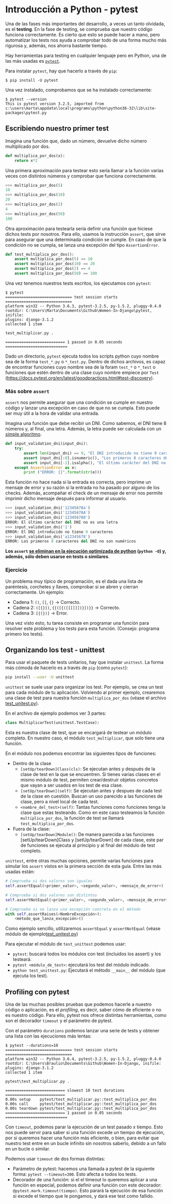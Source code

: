 # Introducción a Python - pytest
Una de las fases más importantes del desarrollo, a veces un tanto olvidada, es el __testing__. En la fase de testing, se comprueba que nuestro código funciona correctamente. Es cierto que esto se puede hacer a mano, pero automatizar los tests nos ayuda a comprobar todo de una forma mucho más rigurosa y, además, nos ahorra bastante tiempo.

Hay herramientas para testing en cualquier lenguaje pero en Python, una de las más usadas es [`pytest`](https://docs.pytest.org/en/latest/).

Para instalar `pytest`, hay que hacerlo a través de `pip`:

```shellsession
$ pip install -U pytest
```

Una vez instalado, comprobamos que se ha instalado correctamente:

```shellsession
$ pytest --version
This is pytest version 3.2.5, imported from c:\users\marta\appdata\local\programs\python\python36-32\lib\site-packages\pytest.py
```

## Escribiendo nuestro primer test
Imagina una función que, dado un número, devuelve dicho número multiplicado por dos.

```python
def multiplica_por_dos(x):
    return x*2
```

Una primera aproximación para testear esto sería llamar a la función varias veces con distintos números y comprobar que funciona correctamente.

```python
>>> multiplica_por_dos(5)
10
>>> multiplica_por_dos(10)
20
>>> multiplica_por_dos(2)
4
>>> multiplica_por_dos(50)
100
```

Otra aproximación para testearla sería definir una función que hiciese dichos tests por nosotros. Para ello, usamos la instrucción `assert`, que sirve para asegurar que una determinada condición se cumple. En caso de que la condición no se cumpla, se lanza una excepción del tipo `AssertionError`.

```python
def test_multiplica_por_dos():
    assert multiplica_por_dos(5) == 10
    assert multiplica_por_dos(10) == 20
    assert multiplica_por_dos(2) == 4
    assert multiplica_por_dos(50) == 100
```

Una vez tenemos nuestros tests escritos, los ejecutamos con `pytest`:

```
$ pytest
============================= test session starts =============================
platform win32 -- Python 3.6.3, pytest-3.2.5, py-1.5.2, pluggy-0.4.0
rootdir: C:\Users\Marta\Documents\Github\Women-In-Django\pytest, inifile:
plugins: django-3.1.2
collected 1 item

test_multiplicar.py .

========================== 1 passed in 0.05 seconds ===========================
```

Dado un directorio, `pytest` ejecuta todos los scripts python cuyo nombre sea de la forma `test_*.py` o `*_test.py`. Dentro de dichos archivos, es capaz de encontrar funciones cuyo nombre sea de la foram `test_*` o `*_test` o funciones que estén dentro de una clase cuyo nombre empiece por `Test` (https://docs.pytest.org/en/latest/goodpractices.html#test-discovery).

### Más sobre `assert`
`assert` nos permite asegurar que una condición se cumple en nuestro código y lanzar una excepción en caso de que no se cumpla. Esto puede ser muy útil a la hora de validar una entrada.

Imagina una función que debe recibir un DNI. Como sabemos, el DNI tiene 8 números y, al final, una letra. Además, la letra puede ser calculada con un [simple algoritmo](http://www.interior.gob.es/web/servicios-al-ciudadano/dni/calculo-del-digito-de-control-del-nif-nie).

```python
def input_validation_dni(input_dni):
    try:
        assert len(input_dni) == 9, "El DNI introducido no tiene 9 caracteres"
        assert input_dni[:8].isnumeric(), "Los primeros 8 caracteres del DNI no son numéricos"
        assert input_dni[-1].isalpha(), "El último carácter del DNI no es una letra"
    except AssertionError as e:
        print ("ERROR: {}".format(str(e)))
```

Esta función no hace nada si la entrada es correcta, pero imprime un mensaje de error y su razón si la entrada no ha pasado por alguno de los checks. Además, acompañar el check de un mensaje de error nos permite imprimir dicho mensaje después para informar al usuario.

```python
>>> input_validation_dni('12345678a')
>>> input_validation_dni('12345678A')
>>> input_validation_dni('123456780')
ERROR: El último carácter del DNI no es una letra
>>> input_validation_dni('1')
ERROR: El DNI introducido no tiene 9 caracteres
>>> input_validation_dni('a12345678')
ERROR: Los primeros 8 caracteres del DNI no son numéricos
```

__Los `assert` [se eliminan en la ejecución optimizada de python](https://docs.python.org/3/reference/simple_stmts.html#assert) (`python -O`) y, además, sólo deben usarse en tests o similares__.

### Ejercicio

Un problema muy típico de programación, es el dada una lista de paréntesis, corchetes y llaves, comprobar si se abren y cierran correctamente. Un ejemplo:
- Cadena 1: `()`, `[]`, `{}` -> Correcto.
- Cadena 2: `([{}])`, `{{([{([[[]]])}])}}` -> Correcto.
- Cadena 3: `[{(})]` -> Error.

Una vez visto esto, tu tarea consiste en programar una función para resolver este problema y los tests para esta función. (Consejo: programa primero los tests).

## Organizando los test - unittest

Para usar el paquete de tests unitarios, hay que instalar `unittest`. La forma más cómoda de hacerlo es a través de `pip` (como `pytest`):

```bash
pip install --user -U unittest
```

`unittest` se suele usar para organizar los test. Por ejemplo, se crea un test para cada módulo de tu aplicación. Volviendo al primer ejemplo, crearemos una clase de test para nuestra función `multiplica_por_dos` (véase el archivo [test_unitest.py](./test_unitest.py)).

En el archivo de ejemplo podemos ver 3 partes:

```python
class MultiplicarTest(unittest.TestCase):
```

Esta es nuestra clase de test, que se encargará de testear un módulo completo. En nuestro caso, el módulo `test_multiplicar`, que solo tiene una función.

En el módulo nos podemos encontrar las siguientes tipos de funciones:

- Dentro de la clase
  - `[setUp/tearDown]Class(cls)`: Se ejecutan antes y después de la clase de test en la que se encuentren. Si tienes varias clases en el mismo módulo de test, permiten crear/destruir objetos concretos que vayan a ser usados en los test de esa clase.
  - `[setUp/tearDown](self)`: Se ejecutan antes y despues de cada test de la clase en cuestión. Buscan un uso parecido a las funciones de clase, pero a nivel local de cada test.
  - `<nombre_del_test>(self)`: Tantas funciones como funciones tenga la clase que estas testeando. Como en este caso testeamos la función `multiplica_por_dos`, la función de test se llamará `test_multiplica_por_dos`.
- Fuera de la clase:
  - `[setUp/tearDown]Module()`: De manera parecida a las funciones [setUp/tearDown]Class y [setUp/tearDown] de cada clase, este par de funciones se ejecuta al principio y al final del módulo de test completo.

`unittest`, entre otras muchas opciones, permite varias funciones para simular los `assert` vistos en la primera sección de esta guía. Entre las más usadas están:

```python
# Comprueba si dos valores son iguales
self.assertEqual(<primer_valor>, <segundo_valor>, <mensaje_de_error>)

# Comprueba si dos valores son distintos
self.assertNotEqual(<primer_valor>, <segundo_valor>, <mensaje_de_error>)

# Comprueba si se lanza una excepción concreta en el método
with self.assertRaises(<NombreExcepción>):
    <método_que_lanza_excepción>()
```

Como ejemplo sencillo, utilizaremos `assertEqual` y `assertNotEqual` (véase módulo de ejemplo[test_unitest.py](./test_unitest.py))

Para ejecutar el módulo de `test_unittest` podemos usar:
- `pytest`: buscará todos los módulos con test (incluidos los assert) y los testeará.
- `pytest <módulo_de_test>`: ejecutará los test del módulo indicado.
- `python test_unittest.py`: Ejecutará el método `__main__` del módulo (que ejecuta los test).

## Profiling con pytest

Una de las muchas posibles pruebas que podemos hacerle a nuestro código o aplicación, es el _profiling_, es decir, saber cómo de eficiente o no es nuestro código. Para ello, pytest nos ofrece distintas herramientas, como son el decorador `timeout` y el parámetro de pytest.

Con el parámetro `durations` podemos lanzar una serie de tests y obtener una lista con las ejecuciones más lentas:

```
$ pytest --durations=10
============================= test session starts =============================
platform win32 -- Python 3.6.4, pytest-3.2.5, py-1.5.2, pluggy-0.4.0
rootdir: C:\Users\Braulio\Documents\Github\Women-In-Django, inifile:
plugins: django-3.1.2
collected 1 item

pytest\test_multiplicar.py .

========================== slowest 10 test durations ==========================
0.00s setup    pytest/test_multiplicar.py::test_multiplica_por_dos
0.00s call     pytest/test_multiplicar.py::test_multiplica_por_dos
0.00s teardown pytest/test_multiplicar.py::test_multiplica_por_dos
========================== 1 passed in 0.05 seconds ===========================
```

Con `timeout`, podemos parar la ejecución de un test pasado _x_ tiempo. Esto nos puede servir para saber si una función excede un tiempo de ejecución, por si queremos hacer una función más eficiente, o bien, para evitar que nuestro test entre en un bucle infinito sin nosotros saberlo, debido a un fallo en un bucle o similar.

Podemos usar `timeout` de dos formas distintas:
- Parámetro de pytest: hacemos una llamada a pytest de la siguiente forma: `pytest --timeout=300`. Esto afecta a todos los tests.
- Decorador de una función: si el el timeout lo queremos aplicar a una función en especial, podemos definir una función con este decorador: `@pytest.mark.timeout(tiempo)`. Esto parará la ejecución de esa función si excede el tiempo que le pongamos, y dará ese test como fallido.
